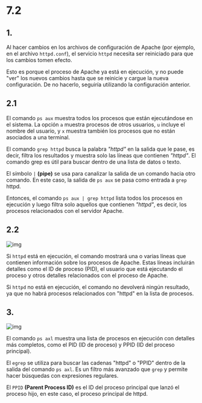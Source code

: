 # 7.2
## 1.
Al hacer cambios en los archivos de configuración de Apache (por ejemplo, en el archivo ``httpd.conf``), el servicio ``httpd`` necesita ser reiniciado para que los cambios tomen efecto.

Esto es porque el proceso de Apache ya está en ejecución, y no puede "ver" los nuevos cambios hasta que se reinicie y cargue la nueva configuración. De no hacerlo, seguiría utilizando la configuración anterior.

## 2.1
El comando ``ps aux`` muestra todos los procesos que están ejecutándose en el sistema. La opción ``a`` muestra procesos de otros usuarios, ``u`` incluye el nombre del usuario, y ``x`` muestra también los procesos que no están asociados a una terminal.

El comando ``grep httpd`` busca la palabra *"httpd"* en la salida que le pase, es decir, filtra los resultados y muestra solo las líneas que contienen *"httpd"*. El comando grep es útil para buscar dentro de una lista de datos o texto.

El símbolo ``|`` **(pipe)** se usa para canalizar la salida de un comando hacia otro comando. En este caso, la salida de ``ps aux`` se pasa como entrada a ``grep`` httpd.

Entonces, el comando ``ps aux | grep httpd`` lista todos los procesos en ejecución y luego filtra solo aquellos que contienen *"httpd"*, es decir, los procesos relacionados con el servidor Apache.

## 2.2

![img]()

Si ``httpd`` está en ejecución, el comando mostrará una o varias líneas que contienen información sobre los procesos de Apache. Estas líneas incluirán detalles como el ID de proceso (PID), el usuario que está ejecutando el proceso y otros detalles relacionados con el proceso de Apache.

Si ``httpd`` no está en ejecución, el comando no devolverá ningún resultado, ya que no habrá procesos relacionados con "httpd" en la lista de procesos.

## 3.

![img]()

El comando ``ps axl`` muestra una lista de procesos en ejecución con detalles más completos, como el PID (ID de proceso) y PPID (ID del proceso principal).

El ``egrep`` se utiliza para buscar las cadenas "httpd" o "PPID" dentro de la salida del comando ``ps axl``. Es un filtro más avanzado que ``grep`` y permite hacer búsquedas con expresiones regulares.

El ``PPID`` **(Parent Process ID)** es el ID del proceso principal que lanzó el proceso hijo, en este caso, el proceso principal de httpd.
